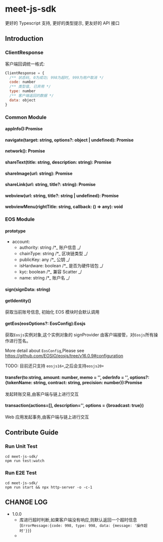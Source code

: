 # meet-js-sdk

更好的 Typescript 支持, 更好的类型提示, 更友好的 API 接口

## Introduction

### ClientResponse

客户端回调统一格式:

```js
ClientResponse = {
  /** 状态码, 0为成功; 998为超时, 999为用户取消 */
  code: number
  /** 类型值, 已弃用 */
  type: number
  /** 客户端返回的数据 */
  data: object
}
```

### Common Module

#### appInfo():Promise<AppInfoResponse>

#### navigate(target: string, options?: object | undefined): Promise<ClientResponse>

#### network(): Promise<NetworkInfo>

#### shareText(title: string, description: string): Promise<ClientResponse>

#### shareImage(url: string): Promise<ClientResponse>

#### shareLink(url: string, title?: string): Promise<ClientResponse>

#### webview(url: string, title?: string | undefined): Promise<ClientResponse>

#### webviewMenu(rightTitle: string, callback: () => any): void

### EOS Module

#### prototype

- account:
  - authority: string /\*_ 账户信息 _/
  - chainType: string /\*_ 区块链类型 _/
  - publicKey: any /\*_ 公钥 _/
  - isHardware: boolean /\*_ 是否为硬件钱包 _/
  - kyc: boolean /\*_ 兼容 Scatter _/
  - name: string /\*_ 账户名 _/

#### sign(signData: string)

#### getIdentity()

获取当前账号信息, 初始化 EOS 模块时会默认调用

#### getEos(eosOptions?: EosConfig):Eosjs

获取`Eosjs`实例对象,这个实例对象的 signProvider 由客户端接管，对`Eosjs`所有操作进行签名。

More detail about `EosConfig`,Please see https://github.com/EOSIO/eosjs/tree/v16.0.9#configuration

TODO: 目前还只支持 `eosjs16+`,之后会支持`eosjs20+`

#### transfer(to:string, amount: number, memo = '', oderInfo = '', options?: {tokenName: string, contract: string, precision: number}):Promise<ClientResponse>

发起转账交易,由客户端与链上进行交互

#### transaction(actions=[], description='', options = {broadcast: true})

Web 应用发起事务,由客户端与链上进行交互

## Contribute Guide

### Run Unit Test

```
cd meet-js-sdk/
npm run test:watch
```

### Run E2E Test

```
cd meet-js-sdk/
npm run start && npx http-server -o -c-1
```

## CHANGE LOG

- 1.0.0
  - 库进行超时判断,如果客户端没有响应,则默认返回一个超时信息(`ErrorMessage:{code: 998, type: 998, data: {message: '操作超时'}}`)
  -
